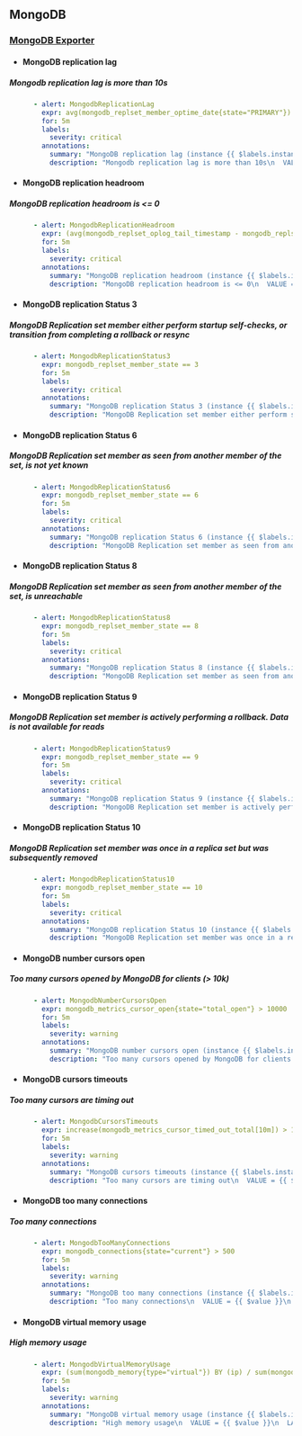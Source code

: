 ## MongoDB

###  [MongoDB Exporter](https://github.com/dcu/mongodb_exporter)

-   #### MongoDB replication lag
    
##### Mongodb replication lag is more than 10s
    
```yaml
      - alert: MongodbReplicationLag
        expr: avg(mongodb_replset_member_optime_date{state="PRIMARY"}) - avg(mongodb_replset_member_optime_date{state="SECONDARY"}) > 10
        for: 5m
        labels:
          severity: critical
        annotations:
          summary: "MongoDB replication lag (instance {{ $labels.instance }})"
          description: "Mongodb replication lag is more than 10s\n  VALUE = {{ $value }}\n  LABELS: {{ $labels }}"
```
    
      
    
-   #### MongoDB replication headroom
    
##### MongoDB replication headroom is <= 0
    
```yaml
      - alert: MongodbReplicationHeadroom
        expr: (avg(mongodb_replset_oplog_tail_timestamp - mongodb_replset_oplog_head_timestamp) - (avg(mongodb_replset_member_optime_date{state="PRIMARY"}) - avg(mongodb_replset_member_optime_date{state="SECONDARY"}))) <= 0
        for: 5m
        labels:
          severity: critical
        annotations:
          summary: "MongoDB replication headroom (instance {{ $labels.instance }})"
          description: "MongoDB replication headroom is <= 0\n  VALUE = {{ $value }}\n  LABELS: {{ $labels }}"
```
    
      
    
-   #### MongoDB replication Status 3
    
##### MongoDB Replication set member either perform startup self-checks, or transition from completing a rollback or resync
    
```yaml
      - alert: MongodbReplicationStatus3
        expr: mongodb_replset_member_state == 3
        for: 5m
        labels:
          severity: critical
        annotations:
          summary: "MongoDB replication Status 3 (instance {{ $labels.instance }})"
          description: "MongoDB Replication set member either perform startup self-checks, or transition from completing a rollback or resync\n  VALUE = {{ $value }}\n  LABELS: {{ $labels }}"
```
    
      
    
-   #### MongoDB replication Status 6
    
##### MongoDB Replication set member as seen from another member of the set, is not yet known
    
```yaml
      - alert: MongodbReplicationStatus6
        expr: mongodb_replset_member_state == 6
        for: 5m
        labels:
          severity: critical
        annotations:
          summary: "MongoDB replication Status 6 (instance {{ $labels.instance }})"
          description: "MongoDB Replication set member as seen from another member of the set, is not yet known\n  VALUE = {{ $value }}\n  LABELS: {{ $labels }}"
```
    
      
    
-   #### MongoDB replication Status 8
    
##### MongoDB Replication set member as seen from another member of the set, is unreachable
```yaml
      - alert: MongodbReplicationStatus8
        expr: mongodb_replset_member_state == 8
        for: 5m
        labels:
          severity: critical
        annotations:
          summary: "MongoDB replication Status 8 (instance {{ $labels.instance }})"
          description: "MongoDB Replication set member as seen from another member of the set, is unreachable\n  VALUE = {{ $value }}\n  LABELS: {{ $labels }}"
```
    
      
    
-   #### MongoDB replication Status 9
    
##### MongoDB Replication set member is actively performing a rollback. Data is not available for reads

```yaml
      - alert: MongodbReplicationStatus9
        expr: mongodb_replset_member_state == 9
        for: 5m
        labels:
          severity: critical
        annotations:
          summary: "MongoDB replication Status 9 (instance {{ $labels.instance }})"
          description: "MongoDB Replication set member is actively performing a rollback. Data is not available for reads\n  VALUE = {{ $value }}\n  LABELS: {{ $labels }}"
```
    
      
    
-   #### MongoDB replication Status 10
    
##### MongoDB Replication set member was once in a replica set but was subsequently removed

```yaml
      - alert: MongodbReplicationStatus10
        expr: mongodb_replset_member_state == 10
        for: 5m
        labels:
          severity: critical
        annotations:
          summary: "MongoDB replication Status 10 (instance {{ $labels.instance }})"
          description: "MongoDB Replication set member was once in a replica set but was subsequently removed\n  VALUE = {{ $value }}\n  LABELS: {{ $labels }}"
```
    
      
    
-   #### MongoDB number cursors open
    
##### Too many cursors opened by MongoDB for clients (> 10k)
    
```yaml
      - alert: MongodbNumberCursorsOpen
        expr: mongodb_metrics_cursor_open{state="total_open"} > 10000
        for: 5m
        labels:
          severity: warning
        annotations:
          summary: "MongoDB number cursors open (instance {{ $labels.instance }})"
          description: "Too many cursors opened by MongoDB for clients (> 10k)\n  VALUE = {{ $value }}\n  LABELS: {{ $labels }}"
```
    
      
    
-   #### MongoDB cursors timeouts
    
##### Too many cursors are timing out
    
```yaml
      - alert: MongodbCursorsTimeouts
        expr: increase(mongodb_metrics_cursor_timed_out_total[10m]) > 100
        for: 5m
        labels:
          severity: warning
        annotations:
          summary: "MongoDB cursors timeouts (instance {{ $labels.instance }})"
          description: "Too many cursors are timing out\n  VALUE = {{ $value }}\n  LABELS: {{ $labels }}"
```
    
      
    
-   #### MongoDB too many connections
    
##### Too many connections
    
```yaml
      - alert: MongodbTooManyConnections
        expr: mongodb_connections{state="current"} > 500
        for: 5m
        labels:
          severity: warning
        annotations:
          summary: "MongoDB too many connections (instance {{ $labels.instance }})"
          description: "Too many connections\n  VALUE = {{ $value }}\n  LABELS: {{ $labels }}"
```
    
      
    
-   #### MongoDB virtual memory usage
    
##### High memory usage
    
```yaml
      - alert: MongodbVirtualMemoryUsage
        expr: (sum(mongodb_memory{type="virtual"}) BY (ip) / sum(mongodb_memory{type="mapped"}) BY (ip)) > 3
        for: 5m
        labels:
          severity: warning
        annotations:
          summary: "MongoDB virtual memory usage (instance {{ $labels.instance }})"
          description: "High memory usage\n  VALUE = {{ $value }}\n  LABELS: {{ $labels }}"
```
